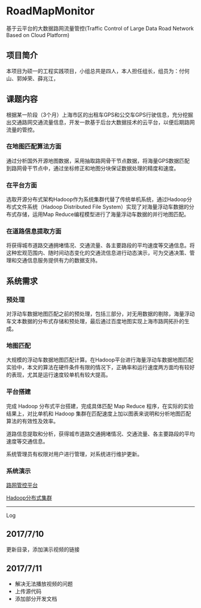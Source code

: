 # RoadMapMonitor
基于云平台的大数据路网流量管控(Traffic Control of Large Data Road Network Based on Cloud Platform)
## 项目简介
本项目为硕一的工程实践项目，小组总共是四人，本人担任组长，组员为：付何山、郭焯荣、薛兆江，

## 课题内容
根据某一阶段（3个月）上海市区的出租车GPS和公交车GPS行驶信息，充分挖掘出交通路网交通流量信息，开发一款基于后台大数据技术的云平台，以便后期路网流量的管控。

### 在地图匹配算法方面
通过分析国外开源地图数据，采用抽取路网骨干节点数据，将海量GPS数据匹配到路网骨干节点中，通过坐标修正和地图分块保证数据处理的精度和速度。

### 在平台方面
选取开源分布式架构Hadoop作为系统集群代替了传统单机系统，通过Hadoop分布式文件系统（Hadoop Distributed File System）实现了对海量浮动车数据的分布式存储，运用Map Reduce编程模型进行了海量浮动车数据的并行地图匹配。

### 在道路信息提取方面
将获得城市道路交通拥堵情况、交通流量、各主要路段的平均速度等交通信息。将这种宏观范围内、随时间动态变化的交通流信息进行动态演示，可为交通决策、管理和交通信息服务提供有力的数据支持。

## 系统需求

### 预处理
对浮动车数据地图匹配之前的预处理，包括三部分，对无用数据的剔除，海量浮动车文本数据的分布式存储和预处理，最后通过百度地图实现上海市路网拓扑的生成。

### 地图匹配
大规模的浮动车数据地图匹配计算。在Hadoop平台进行海量浮动车数据地图匹配实验中，本文的算法在硬件条件有限的情况下，正确率和运行速度两方面均有较好的表现，尤其是运行速度较单机有较大提高。

### 平台搭建

完成 Hadoop 分布式平台搭建，完成具体匹配 Map Reduce 程序，在实际的实验结果上，对比单机和 Hadoop 集群在匹配速度上加以图表来说明和分析地图匹配算法的有效性及效率。

道路信息提取和分析，获得城市道路交通拥堵情况、交通流量、各主要路段的平均速度等交通信息。

系统管理员有权限对用户进行管理，对系统进行维护更新。

### 系统演示

[路网管控平台](https://linmufeng.github.io/RoadMapMonitor/DemoVedio/demo.html)

[Hadoop分布式集群](https://linmufeng.github.io/RoadMapMonitor/DemoVedio/demo1.html)

---
Log
## 2017/7/10
更新目录，添加演示视频的链接

## 2017/7/11
* 解决无法播放视频的问题
* 上传源代码
* 添加部分开发文档
